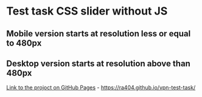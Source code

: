 # Test task CSS slider without JS

## Mobile version starts at resolution less or equal to 480px

## Desktop version starts at resolution above than 480px

[Link to the projoct on GitHub Pages](https://ra404.github.io/vpn-test-task/) - https://ra404.github.io/vpn-test-task/
